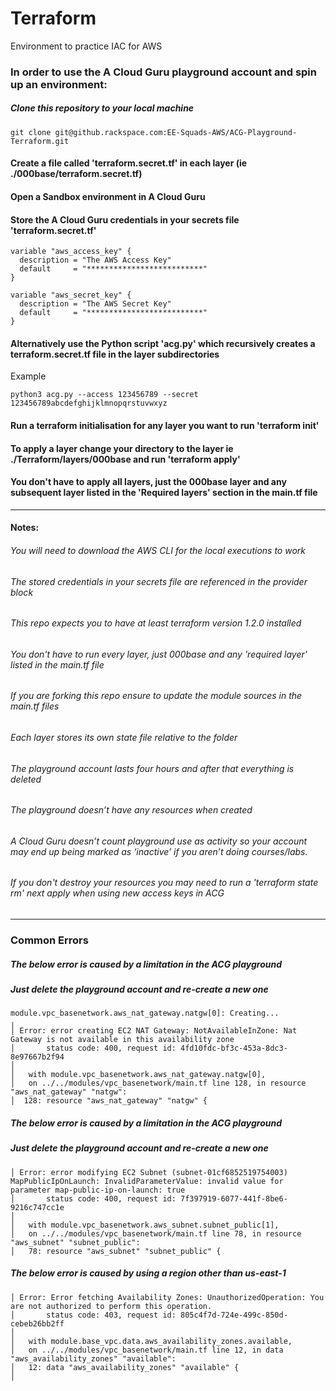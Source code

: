 # Terraform

Environment to practice IAC for AWS

### In order to use the A Cloud Guru playground account and spin up an environment:

##### Clone this repository to your local machine
```
git clone git@github.rackspace.com:EE-Squads-AWS/ACG-Playground-Terraform.git
```

#### Create a file called 'terraform.secret.tf' in each layer (ie ./000base/terraform.secret.tf)

#### Open a Sandbox environment in A Cloud Guru

#### Store the A Cloud Guru credentials in your secrets file 'terraform.secret.tf'
```
variable "aws_access_key" {
  description = "The AWS Access Key"
  default     = "**************************"
}

variable "aws_secret_key" {
  description = "The AWS Secret Key"
  default     = "**************************"
}
```

#### Alternatively use the Python script 'acg.py' which recursively creates a terraform.secret.tf file in the layer subdirectories

Example

`python3 acg.py --access 123456789 --secret 123456789abcdefghijklmnopqrstuvwxyz`

#### Run a terraform initialisation for any layer you want to run 'terraform init'

#### To apply a layer change your directory to the layer ie ./Terraform/layers/000base and run 'terraform apply'

#### You don't have to apply all layers, just the 000base layer and any subsequent layer listed in the 'Required layers' section in the main.tf file

-----------------------------------------------------------------------------------------------

#### Notes:
###### You will need to download the AWS CLI for the local executions to work
###### The stored credentials in your secrets file are referenced in the provider block
###### This repo expects you to have at least terraform version 1.2.0 installed
###### You don't have to run every layer, just 000base and any 'required layer' listed in the main.tf file
###### If you are forking this repo ensure to update the module sources in the main.tf files
###### Each layer stores its own state file relative to the folder
###### The playground account lasts four hours and after that everything is deleted
###### The playground doesn’t have any resources when created
###### A Cloud Guru doesn’t count playground use as activity so your account may end up being marked as ‘inactive’ if you aren’t doing courses/labs.
###### If you don't destroy your resources you may need to run a 'terraform state rm' next apply when using new access keys in ACG

-----------------------------------------------------------------------------------------------

### Common Errors

##### The below error is caused by a limitation in the ACG playground
##### Just delete the playground account and re-create a new one
```
module.vpc_basenetwork.aws_nat_gateway.natgw[0]: Creating...
╷
│ Error: error creating EC2 NAT Gateway: NotAvailableInZone: Nat Gateway is not available in this availability zone
│       status code: 400, request id: 4fd10fdc-bf3c-453a-8dc3-8e97667b2f94
│ 
│   with module.vpc_basenetwork.aws_nat_gateway.natgw[0],
│   on ../../modules/vpc_basenetwork/main.tf line 128, in resource "aws_nat_gateway" "natgw":
│  128: resource "aws_nat_gateway" "natgw" {
  ```



##### The below error is caused by a limitation in the ACG playground
##### Just delete the playground account and re-create a new one
```
│ Error: error modifying EC2 Subnet (subnet-01cf6852519754003) MapPublicIpOnLaunch: InvalidParameterValue: invalid value for parameter map-public-ip-on-launch: true
│       status code: 400, request id: 7f397919-6077-441f-8be6-9216c747cc1e
│ 
│   with module.vpc_basenetwork.aws_subnet.subnet_public[1],
│   on ../../modules/vpc_basenetwork/main.tf line 78, in resource "aws_subnet" "subnet_public":
│   78: resource "aws_subnet" "subnet_public" {
  ```


##### The below error is caused by using a region other than us-east-1
```
│ Error: Error fetching Availability Zones: UnauthorizedOperation: You are not authorized to perform this operation.
│       status code: 403, request id: 805c4f7d-724e-499c-850d-cebeb26bb2ff
│
│   with module.base_vpc.data.aws_availability_zones.available,
│   on ../../modules/vpc_basenetwork/main.tf line 12, in data "aws_availability_zones" "available":
│   12: data "aws_availability_zones" "available" {
│
```